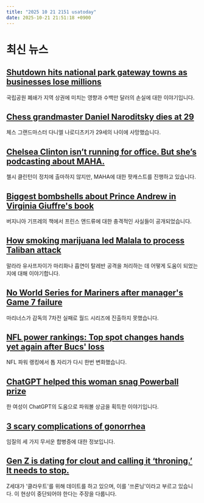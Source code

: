 ```yaml
---
title: "2025 10 21 2151 usatoday"
date: 2025-10-21 21:51:18 +0900
---
```


# 최신 뉴스

## [Shutdown hits national park gateway towns as businesses lose millions](https://www.usatoday.com/story/travel/experience/national-parks/2025/10/21/government-shutdown-costing-national-parks-communities/86708055007/)
  국립공원 폐쇄가 지역 상권에 미치는 영향과 수백만 달러의 손실에 대한 이야기입니다.
## [Chess grandmaster Daniel Naroditsky dies at 29](https://www.usatoday.com/story/sports/2025/10/20/daniel-naroditsky-dies-chess/86805512007/)
  체스 그랜드마스터 다니엘 나로디츠키가 29세의 나이에 사망했습니다.
## [Chelsea Clinton isn’t running for office. But she’s podcasting about MAHA.](https://www.usatoday.com/story/life/health-wellness/2025/10/21/chelsea-clinton-podcast-health-facts/86703621007/)
  첼시 클린턴이 정치에 출마하지 않지만, MAHA에 대한 팟캐스트를 진행하고 있습니다.
## [Biggest bombshells about Prince Andrew in Virginia Giuffre's book](https://www.usatoday.com/story/entertainment/celebrities/2025/10/20/what-did-virginia-giuffre-say-prince-andrew-book/86799577007/)
  버지니아 기프레의 책에서 프린스 앤드류에 대한 충격적인 사실들이 공개되었습니다.
## [How smoking marijuana led Malala to process Taliban attack](https://www.usatoday.com/story/entertainment/books/2025/10/21/malala-yousafzai-memoir-finding-my-way/86728066007/)
  말라라 유사프자이가 마리화나 흡연이 탈레반 공격을 처리하는 데 어떻게 도움이 되었는지에 대해 이야기합니다.
## [No World Series for Mariners after manager's Game 7 failure](https://www.usatoday.com/story/sports/mlb/columnist/gabe-lacques/2025/10/21/dan-wilson-mariners-world-series-manager-blue-jays/86811751007/)
  마리너스가 감독의 7차전 실패로 월드 시리즈에 진출하지 못했습니다.
## [NFL power rankings: Top spot changes hands yet again after Bucs' loss](https://www.usatoday.com/story/sports/nfl/columnist/nate-davis/2025/10/21/nfl-power-rankings-week-8-chiefs-buccaneers-colts/86812558007/)
  NFL 파워 랭킹에서 톱 자리가 다시 한번 변화했습니다.
## [ChatGPT helped this woman snag Powerball prize](https://www.usatoday.com/story/money/lottery/2025/10/20/michigan-woman-chatgpt-picked-winning-numbers-100k-lottery/86802999007/)
  한 여성이 ChatGPT의 도움으로 파워볼 상금을 획득한 이야기입니다.
## [3 scary complications of gonorrhea](https://www.usatoday.com/story/life/health-wellness/2025/10/10/what-is-gonorrhea/86500700007/)
  임질의 세 가지 무서운 합병증에 대한 정보입니다.
## [Gen Z is dating for clout and calling it ‘throning.’ It needs to stop.](https://www.usatoday.com/story/life/health-wellness/2025/10/21/throning-dating-trend/86755406007/)
  Z세대가 '클라우트'를 위해 데이트를 하고 있으며, 이를 '쓰론닝'이라고 부르고 있습니다. 이 현상이 중단되어야 한다는 주장을 다룹니다.